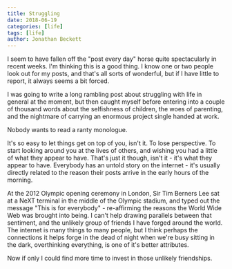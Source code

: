 ```yaml
---
title: Struggling
date: 2018-06-19
categories: [life]
tags: [life]
author: Jonathan Beckett
---
```


I seem to have fallen off the "post every day" horse quite spectacularly in recent weeks. I'm thinking this is a good thing. I know one or two people look out for my posts, and that's all sorts of wonderful, but if I have little to report, it always seems a bit forced.

I was going to write a long rambling post about struggling with life in general at the moment, but then caught myself before entering into a couple of thousand words about the selfishness of children, the woes of parenting, and the nightmare of carrying an enormous project single handed at work.

Nobody wants to read a ranty monologue.

It's so easy to let things get on top of you, isn't it. To lose perspective. To start looking around you at the lives of others, and wishing you had a little of what they appear to have. That's just it though, isn't it - it's what they appear to have. Everybody has an untold story on the internet - it's usually directly related to the reason their posts arrive in the early hours of the morning.

At the 2012 Olympic opening ceremony in London, Sir Tim Berners Lee sat at a NeXT terminal in the middle of the Olympic stadium, and typed out the message "This is for everybody" - re-affirming the reasons the World Wide Web was brought into being. I can't help drawing parallels between that sentiment, and the unlikely group of friends I have forged around the world. The internet is many things to many people, but I think perhaps the connections it helps forge in the dead of night when we're busy sitting in the dark, overthinking everything, is one of it's better attributes.

Now if only I could find more time to invest in those unlikely friendships.